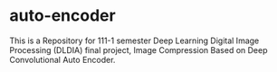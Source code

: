 # auto-encoder

This is a Repository for 111-1 semester Deep Learning Digital Image Processing (DLDIA) final project, Image Compression Based on Deep Convolutional Auto Encoder.
